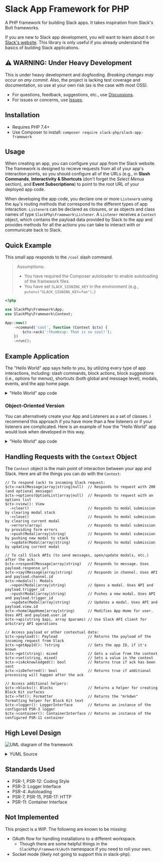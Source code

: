 # Slack App Framework for PHP

A PHP framework for building Slack apps. It takes inspiration from Slack's Bolt frameworks.

If you are new to Slack app development, you will want to learn about it on
[Slack's website](https://api.slack.com/start). This library is only useful if you already understand the basics of
building Slack applications.

## :warning: WARNING: Under Heavy Development

This is under heavy development and dogfooding. _Breaking changes may occur on any commit._ Also, the project is
lacking test coverage and documentation, so use at your own risk (as is the case with most OSS).
- For questions, feedback, suggestions, etc., use [Discussions][].
- For issues or concerns, use [Issues][].

## Installation

- Requires PHP 7.4+
- Use Composer to install: `composer require slack-php/slack-app-framework`

## Usage

When creating an app, you can configure your app from the Slack website. The framework is designed to recieve requests
from all of your app's interaction points, so you should configure all of the URLs (e.g., in **Slash Commands**,
**Interactivity & Shortcuts** (don't forget the _Select Menus_ section), and **Event Subscriptions**) to point to the
root URL of your deployed app code.

When developing the app code, you declare one or more `Listener`s using the `App`'s routing methods that correspond to
the different types of app interaction. `Listener`s can be declared as closures, or as objects and class names of type
`SlackPhp\Framework\Listener`. A `Listener` receives a `Context` object, which contains the payload data provided by
Slack to the app and provides methods for all the actions you can take to interact with or communicate back to Slack.

## Quick Example

This small app responds to the `/cool` slash command.

> Assumptions:
>
> - You have required the Composer autoloader to enable autoloading of the framework files.
> - You have set `SLACK_SIGNING_KEY` in the environment (e.g., `putenv("SLACK_SIGNING_KEY=foo");`)

```php
<?php

use SlackPhp\Framework\App;
use SlackPhp\Framework\Context;

App::new()
    ->command('cool', function (Context $ctx) {
        $ctx->ack(':thumbsup: That is so cool!');
    })
    ->run();
```

## Example Application

The "Hello World" app says hello to you, by utilizing every type of app interactions, including: slash commands, block
actions, block suggestions (i.e., options for menus), shortcuts (both global and message level), modals, events, and
the app home page.

<details>
<summary>"Hello World" app code</summary>

> Assumptions:
>
> - You have required the Composer autoloader to enable autoloading of the framework files.
> - You have set `SLACK_SIGNING_KEY` in the environment (e.g., `putenv("SLACK_SIGNING_KEY=foo");`)
> - You have set `SLACK_BOT_TOKEN` in the environment (e.g., `putenv("SLACK_BOT_TOKEN=bar");`)

```php
<?php

declare(strict_types=1);

use SlackPhp\BlockKit\Surfaces\{Message, Modal};
use SlackPhp\Framework\{App, Context, Route};

// Helper for creating a modal with the "hello-form" for choosing a greeting.
$createModal = function (): Modal {
    return Modal::new()
        ->title('Choose a Greeting')
        ->submit('Submit')
        ->callbackId('hello-form')
        ->notifyOnClose(true)
        ->tap(function (Modal $modal) {
            $modal->newInput('greeting-block')
                ->label('Which Greeting?')
                ->newSelectMenu('greeting')
                ->forExternalOptions()
                ->placeholder('Choose a greeting...');
        });
};

App::new()
    // Handles the `/hello` slash command.
    ->command('hello', function (Context $ctx) {
        $ctx->ack(Message::new()->tap(function (Message $msg) {
            $msg->newSection()
                ->mrkdwnText(':wave: Hello world!')
                ->newButtonAccessory('open-form')
                ->text('Choose a Greeting');
        }));
    })
    // Handles the "open-form" button click.
    ->blockAction('open-form', function (Context $ctx) use ($createModal) {
        $ctx->modals()->open($createModal());
    })
    // Handles when the "greeting" select menu needs its options.
    ->blockSuggestion('greeting', function (Context $ctx) {
        $ctx->options(['Hello', 'Howdy', 'Good Morning', 'Hey']);
    })
    // Handles when the "hello-form" modal is submitted.
    ->viewSubmission('hello-form', function (Context $ctx) {
        $state = $ctx->payload()->getState();
        $greeting = $state->get('greeting-block.greeting.selected_option.value');
        $ctx->view()->update(":wave: {$greeting} world!");
    })
    // Handles when the "hello-form" modal is closed without submitting.
    ->viewClosed('hello-form', function (Context $ctx) {
        $ctx->logger()->notice('User closed hello-form modal early.');
    })
    // Handles when the "hello-global" global shortcut is triggered from the lightning menu.
    ->globalShortcut('hello-global', function (Context $ctx) use ($createModal) {
        $ctx->modals()->open($createModal());
    })
    // Handles when the "hello-message" message shortcut is triggered from a message context menu.
    ->messageShortcut('hello-message', function (Context $ctx) {
        $user = $ctx->fmt()->user($ctx->payload()->get('message.user'));
        $ctx->say(":wave: Hello {$user}!", null, $ctx->payload()->get('message.ts'));
    })
    // Handles when the Hello World app "home" is accessed.
    ->event('app_home_opened', function (Context $ctx) {
        $user = $ctx->fmt()->user($ctx->payload()->get('event.user'));
        $ctx->home(":wave: Hello {$user}!");
    })
    // Handles when any public message contains the word "hello".
    ->event('message', Route::filter(
        ['event.channel_type' => 'channel', 'event.text' => 'regex:/^.*hello.*$/i'],
        function (Context $ctx) {
            $user = $ctx->fmt()->user($ctx->payload()->get('event.user'));
            $ctx->say(":wave: Hello {$user}!");
        })
    )
    // Run that app to process the incoming Slack request.
    ->run();
```

</details>

### Object-Oriented Version

You can alternatively create your App and Listeners as a set of classes. I recommend this approach if you have more than
a few listeners or if your listeners are complicated. Here is an example of how the "Hello World" app would look when
developed in this way.

<details>
<summary>"Hello World" app code</summary>

`App.php` 
```php
<?php

declare(strict_types=1);

namespace MyApp;

use SlackPhp\Framework\{BaseApp, Route, Router};
use MyApp\Listeners;

class MyCoolApp extends BaseApp
{
    protected function prepareRouter(Router $router): void
    {
        $router->command('hello', Listeners\HelloCommand::class)
            ->blockAction('open-form', Listeners\OpenFormButtonClick::class)
            ->blockSuggestion('greeting', Listeners\GreetingOptions::class)
            ->viewSubmission('hello-form', Listeners\FormSubmission::class)
            ->viewClosed('hello-form', Listeners\FormClosed::class)
            ->globalShortcut('hello-global', Listeners\HelloGlobalShortcut::class)
            ->messageShortcut('hello-message', Listeners\HelloMessageShortcut::class)
            ->event('app_home_opened', Listeners\AppHome::class)
            ->event('message', Route::filter(
                ['event.channel_type' => 'channel', 'event.text' => 'regex:/^.*hello.*$/i'],
                Listeners\HelloMessage::class
            ));
    }
}
```

`index.php`

> Assumptions:
>
> - You have required the Composer autoloader to enable autoloading of the framework files.
> - You have configured composer.json so that your `MyApp` namespaced code is autoloaded.
> - You have set `SLACK_SIGNING_KEY` in the environment (e.g., `putenv("SLACK_SIGNING_KEY=foo");`)
> - You have set `SLACK_BOT_TOKEN` in the environment (e.g., `putenv("SLACK_BOT_TOKEN=bar");`)

```php
<?php

use MyApp\MyCoolApp;

$app = new MyCoolApp();
$app->run();
```

</details>

## Handling Requests with the `Context` Object

The `Context` object is the main point of interaction between your app and Slack. Here are all the things you can do
with the `Context`:

```
// To respond (ack) to incoming Slack request:
$ctx->ack(Message|array|string|null)  // Responds to request with 200 (and optional message)
$ctx->options(OptionList|array|null)  // Responds to request with an options list
$ctx->view(): View
  ->clear()                           // Responds to modal submission by clearing modal stack
  ->close()                           // Responds to modal submission by clearing current modal
  ->errors(array)                     // Responds to modal submission by providing form errors
  ->push(Modal|array|string)          // Responds to modal submission by pushing new modal to stack
  ->update(Modal|array|string)        // Responds to modal submission by updating current modal

// To call Slack APIs (to send messages, open/update modals, etc.) after the ack:
$ctx->respond(Message|array|string)   // Responds to message. Uses payload.response_url
$ctx->say(Message|array|string)       // Responds in channel. Uses API and payload.channel.id
$ctx->modals(): Modals
  ->open(Modal|array|string)          // Opens a modal. Uses API and payload.trigger_id
  ->push(Modal|array|string)          // Pushes a new modal. Uses API and payload.trigger_id
  ->update(Modal|array|string)        // Updates a modal. Uses API and payload.view.id
$ctx->home(AppHome|array|string)      // Modifies App Home for user. Uses API and payload.user.id
$ctx->api(string $api, array $params) // Use Slack API client for arbitrary API operations

// Access payload or other contextual data:
$ctx->payload(): Payload              // Returns the payload of the incoming request from Slack
$ctx->getAppId(): ?string             // Gets the app ID, if it's known
$ctx->get(string): mixed              // Gets a value from the context
$ctx->set(string, mixed)              // Sets a value in the context
$ctx->isAcknowledged(): bool          // Returns true if ack has been sent
$ctx->isDeferred(): bool              // Returns true if additional processing will happen after the ack

// Access additional helpers:
$ctx->blocks(): Blocks                // Returns a helper for creating Block Kit surfaces
$ctx->fmt(): Formatter                // Returns the "mrkdwn" formatting helper for Block Kit text
$ctx->logger(): LoggerInterface       // Returns an instance of the configured PSR-3 logger
$ctx->container(): ContainerInterface // Returns an instance of the configured PSR-11 container
```

## High Level Design

![UML diagram of the framework](https://yuml.me/68717414.png)

<details>
<summary>YUML Source</summary>
<pre>
[AppServer]<>-runs>[App]
[AppServer]creates->[Context]
[App]<>->[AppConfig]
[App]<>->[Router]
[Router]-^[Listener]
[Router]<>1-*>[Listener]
[Listener]handles->[Context]
[Context]<>->[Payload]
[Context]<>->[AppConfig]
[Context]<>->[_Clients_;RespondClient;ApiClient]
[Context]<>->[_Helpers_;BlockKit;Modals;View]
[Context]<>->[_Metadata_]
[AppConfig]<>->[Logger]
[AppConfig]<>->[Container]
[AppConfig]<>->[_Credentials_]
</pre>
</details>

## Standards Used

- PSR-1, PSR-12: Coding Style
- PSR-3: Logger Interface
- PSR-4: Autoloading
- PSR-7, PSR-15, PSR-17: HTTP
- PSR-11: Container Interface

## Not Implemented

This project is a WIP. The following are known to be missing:

- OAuth flow for handling installations to a different workspace.
    - Though there are some helpful things in the `SlackPhp\Framework\Auth` namespace if you need to roll your own.
- Socket mode (likely not going to support this in slack-php).

[Discussions]: https://github.com/slack-php/slack-php-app-framework/discussions
[Issues]: https://github.com/slack-php/slack-php-app-framework/issues
[Pull Request]: https://github.com/slack-php/slack-php-app-framework/pulls
